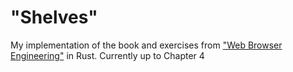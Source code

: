 # "Shelves"

My implementation of the book and exercises from ["Web Browser Engineering"](https://browser.engineering/) in Rust. Currently up to Chapter 4
